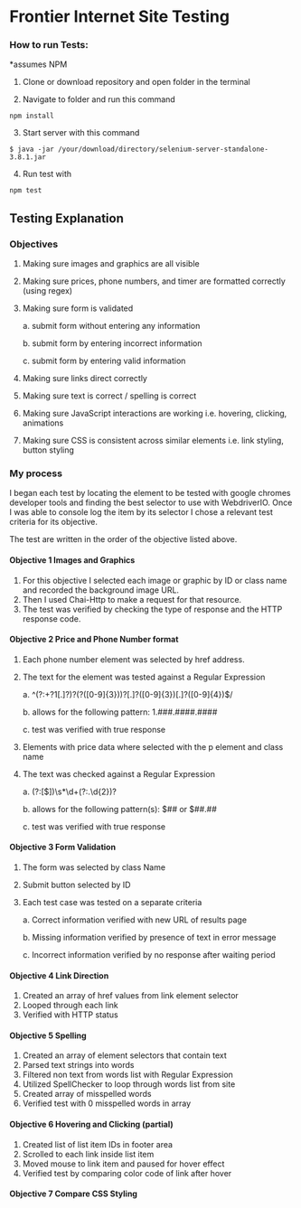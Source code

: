 # Frontier Internet Site Testing

### How to run Tests:

*assumes NPM

1. Clone or download repository and open folder in the terminal

2. Navigate to folder and run this command

`npm install`

3. Start server with this command

`$ java -jar /your/download/directory/selenium-server-standalone-3.8.1.jar`

4. Run test with

`npm test`



## Testing Explanation

### Objectives

1.	Making sure images and graphics are all visible

2.	Making sure prices, phone numbers, and timer are formatted correctly (using regex)

3.	Making sure form is validated

	a.	submit form without entering any information

	b.	submit form by entering incorrect information

	c.	submit form by entering valid information

4.	Making sure links direct correctly

5.	Making sure text is correct / spelling is correct

6.	Making sure JavaScript interactions are working i.e. hovering, clicking, animations

7.	Making sure CSS is consistent across similar elements i.e. link styling, button styling


### My process
I began each test by locating the element to be tested with google chromes developer tools and finding the best selector to use with WebdriverIO.
Once I was able to console log the item by its selector I chose a relevant test criteria for its objective.



The test are written in the order of the objective listed above.


#### Objective 1 Images and Graphics

1. For this objective I selected each image or graphic by ID or class name and recorded the background image URL.
2. Then I used Chai-Http to make a request for that resource.
3. The test was verified by checking the type of response and the HTTP response code.


#### Objective 2 Price and Phone Number format

1. Each phone number element was selected by href address.
2. The text for the element was tested against a Regular Expression

    a. ^(?:\+?1[.]?)?\(?([0-9]{3})\)?[.]?([0-9]{3})[.]?([0-9]{4})$/

    b. allows for the following pattern: 1.###.####.####

    c. test was verified with true response


3. Elements with price data where selected with the p element and class name
4. The text was checked against a Regular Expression

    a. (?:[$])\s*\d+(?:\.\d{2})?

    b. allows for the following pattern(s): $## or $##.##

    c. test was verified with true response

#### Objective 3 Form Validation

1. The form was selected by class Name
2. Submit button selected by ID
3. Each test case was tested on a separate criteria

    a. Correct information verified with new URL of results page

    b. Missing information verified by presence of text in error message

    c. Incorrect information verified by no response after waiting period

#### Objective 4 Link Direction

1. Created an array of href values from link element selector
2. Looped through each link
3. Verified with HTTP status

#### Objective 5 Spelling

1. Created an array of element selectors that contain text
2. Parsed text strings into words
3. Filtered non text from words list with Regular Expression
4. Utilized SpellChecker to loop through words list from site
5. Created array of misspelled words
6. Verified test with 0 misspelled words in array

#### Objective 6 Hovering and Clicking (partial)

1. Created list of list item IDs in footer area
2. Scrolled to each link inside list item
3. Moved mouse to link item and paused for hover effect
4. Verified test by comparing color code of link after hover


#### Objective 7 Compare CSS Styling

